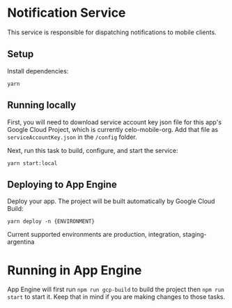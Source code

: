# Notification Service

This service is responsible for dispatching notifications to mobile clients.

## Setup

Install dependencies:

    yarn

## Running locally

First, you will need to download service account key json file for this app's Google Cloud Project, which is currently celo-mobile-org. Add that file as `serviceAccountKey.json` in the `/config` folder.

Next, run this task to build, configure, and start the service:

    yarn start:local

## Deploying to App Engine

Deploy your app. The project will be built automatically by Google Cloud Build:

    yarn deploy -n {ENVIRONMENT}

Current supported environments are production, integration, staging-argentina

# Running in App Engine

App Engine will first run `npm run gcp-build` to build the project then `npm run start` to start it.
Keep that in mind if you are making changes to those tasks.

